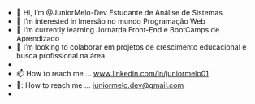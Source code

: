 - 👋 Hi, I’m @JuniorMelo-Dev Estudante de Análise de Sistemas
- 👀 I’m interested in  Imersão no mundo Programação Web
- 🌱 I’m currently learning  Jornarda Front-End e BootCamps de Aprendizado
- 💞️ I’m looking to colaborar em projetos de crescimento educacional e busca profissional na área 
-  
- 📫 How to reach me ... www.linkedin.com/in/juniormelo01  
- 📧: How to reach me ... juniormelo.dev@gmail.com
- 
<!---
JuniorMelo-Dev/JuniorMelo-Dev is a ✨ special ✨ repository because its `README.md` (this file) appears on your GitHub profile.
You can click the Preview link to take a look at your changes.
--->
